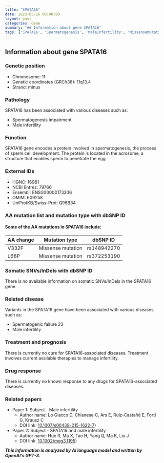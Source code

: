 ```yaml
---
title: "SPATA16"
date: 2023-05-16 00:00:00
layout: post
categories: Gene
summary: "## Information about gene SPATA16"
tags: ['SPATA16', 'Spermatogenesis', 'MaleInfertility', 'MissenseMutation', 'SpermatogenicFailure', 'Treatment', 'Prognosis', 'GeneticInformation']
---
```


## Information about gene SPATA16
### Genetic position
- Chromosome: 11
- Genetic coordinates (GRCh38): 11q13.4
- Strand: minus
### Pathology
SPATA16 has been associated with various diseases such as:
- Spermatogenesis impairment
- Male infertility
### Function
SPATA16 gene encodes a protein involved in spermatogenesis, the process of sperm cell development. The protein is located in the acrosome, a structure that enables sperm to penetrate the egg. 
### External IDs  
- HGNC: 16981
- NCBI Entrez: 79766
- Ensembl: ENSG00000173206
- OMIM: 609258
- UniProtKB/Swiss-Prot: Q96B34
### AA mutation list and mutation type with dbSNP ID
#### Some of the AA mutations in SPATA16 include:
| AA change | Mutation type | dbSNP ID |
|-----------|----------------|------------------|
| V332F    | Missense mutation | rs148942270 |
| L66P    | Missense mutation | rs372253190 |
### Somatic SNVs/InDels with dbSNP ID
There is no available information on somatic SNVs/InDels in the SPATA16 gene.
### Related disease
Variants in the SPATA16 gene have been associated with various diseases such as:
- Spermatogenic failure 23
- Male infertility
### Treatment and prognosis
There is currently no cure for SPATA16-associated diseases. Treatment involves current available therapies to manage infertility.
### Drug response
There is currently no known response to any drugs for SPATA16-associated diseases.
### Related papers
- Paper 1: Subject - Male infertility
   - Author name: Lo Giacco D, Chianese C, Ars E, Ruiz-Castañé E, Forti G, Krausz C
   - DOI link: [10.1007/s00439-015-1622-7](https://doi.org/10.1007/s00439-015-1622-7))
- Paper 2: Subject - SPATA16 and male infertility
   - Author name: Huo R, Ma X, Tao H, Yang Q, Ma K, Liu J
   - DOI link: [10.1002/mgg3.1195](https://doi.org/10.1002/mgg3.1195))

**_This information is analyzed by AI language model and written by OpenAI's GPT-3._**
